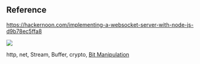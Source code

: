 

## Reference

https://hackernoon.com/implementing-a-websocket-server-with-node-js-d9b78ec5ffa8

![](http://rafalgolarz.com/img/posts/websocket_frame.png)

http,
net,
Stream,
Buffer,
crypto,
[Bit Manipulation](https://hackernoon.com/programming-with-js-bitwise-operations-393eb0745dc4)